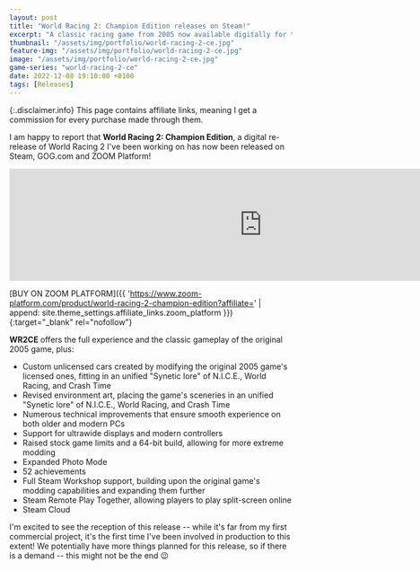 ```yaml
---
layout: post
title: "World Racing 2: Champion Edition releases on Steam!"
excerpt: "A classic racing game from 2005 now available digitally for the first time, with a fresh coat of paint."
thumbnail: "/assets/img/portfolio/world-racing-2-ce.jpg"
feature-img: "/assets/img/portfolio/world-racing-2-ce.jpg"
image: "/assets/img/portfolio/world-racing-2-ce.jpg"
game-series: "world-racing-2-ce"
date: 2022-12-08 19:10:00 +0100
tags: [Releases]
---
```


{:.disclaimer.info}
This page contains affiliate links, meaning I get a commission for every purchase made through them.

I am happy to report that **World Racing 2: Champion Edition**, a digital re-release of World Racing 2
I've been working on has now been released on Steam, GOG&#46;com and ZOOM Platform!

<div align="center">
<iframe src="https://store.steampowered.com/widget/1301010/" frameborder="0" width="900" height="200"></iframe>
</div>

[BUY ON ZOOM PLATFORM]({{ 'https://www.zoom-platform.com/product/world-racing-2-champion-edition?affiliate=' | append: site.theme_settings.affiliate_links.zoom_platform }}){:target="_blank" rel="nofollow"}

**WR2CE** offers the full experience and the classic gameplay of the original 2005 game, plus:

* Custom unlicensed cars created by modifying the original 2005 game's licensed ones, fitting in an unified "Synetic lore" of N.I.C.E., World Racing, and Crash Time
* Revised environment art, placing the game's sceneries in an unified "Synetic lore" of N.I.C.E., World Racing, and Crash Time
* Numerous technical improvements that ensure smooth experience on both older and modern PCs
* Support for ultrawide displays and modern controllers
* Raised stock game limits and a 64-bit build, allowing for more extreme modding
* Expanded Photo Mode
* 52 achievements
* Full Steam Workshop support, building upon the original game's modding capabilities and expanding them further
* Steam Remote Play Together, allowing players to play split-screen online
* Steam Cloud

I'm excited to see the reception of this release -- while it's far from my first commercial project,
it's the first time I've been involved in production to this extent!
We potentially have more things planned for this release, so if there is a demand -- this might not be the end 😉
